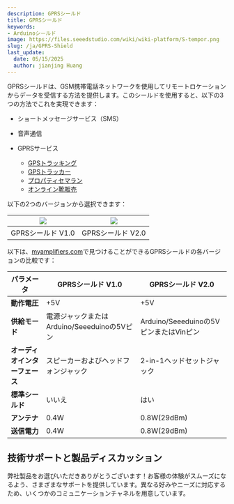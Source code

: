```yaml
---
description: GPRSシールド
title: GPRSシールド
keywords:
- Arduinoシールド
image: https://files.seeedstudio.com/wiki/wiki-platform/S-tempor.png
slug: /ja/GPRS-Shield
last_update:
  date: 05/15/2025
  author: jianjing Huang
---
```



<!-- ---
name: GPRSシールド
category: 廃止
bzurl:
oldwikiname: GPRS-Shield
prodimagename:
bzprodimageurl:
surveyurl: https://www.research.net/r/GPRS_Shield
sku:
tags:
--- -->

GPRSシールドは、GSM携帯電話ネットワークを使用してリモートロケーションからデータを受信する方法を提供します。このシールドを使用すると、以下の3つの方法でこれを実現できます：

- ショートメッセージサービス（SMS）

- 音声通信

- GPRSサービス
  - [GPSトラッキング](http://vamostech.com/gps-tracking)
  - [GPSトラッカー](http://vamostech.com/gps-tracking)
  - [プロパティセマラン](http://www.raywhitesemarang.com)
  - [オンライン靴販売](http://mariposa-store.com/)

以下の2つのバージョンから選択できます：

|![](https://files.seeedstudio.com/wiki/GPRS-Shield/img/GPRS_shield_v1.4.jpg)|![](https://files.seeedstudio.com/wiki/GPRS-Shield/img/GPRSshield_01.jpg)|
|---|---|
|GPRSシールド V1.0|GPRSシールド V2.0|

以下は、[myamplifiers.com](http://www.myamplifiers.com/)で見つけることができるGPRSシールドの各バージョンの比較です：

|  パラメータ|GPRSシールド V1.0|GPRSシールド V2.0|
|---|---|---|
|  **動作電圧** | +5V|+5V  |
|  **供給モード**|電源ジャックまたはArduino/Seeeduinoの5Vピン|Arduino/Seeeduinoの5VピンまたはVinピン |
| **オーディオインターフェース**|スピーカーおよびヘッドフォンジャック|2-in-1ヘッドセットジャック  |
| **標準シールド**|いいえ|はい  |
|  **アンテナ**|0.4W|0.8W(29dBm)  |
|**送信電力**|0.4W|0.8W(29dBm)|

## 技術サポートと製品ディスカッション

弊社製品をお選びいただきありがとうございます！お客様の体験がスムーズになるよう、さまざまなサポートを提供しています。異なる好みやニーズに対応するため、いくつかのコミュニケーションチャネルを用意しています。

<div class="button_tech_support_container">
<a href="https://forum.seeedstudio.com/" class="button_forum"></a> 
<a href="https://www.seeedstudio.com/contacts" class="button_email"></a>
</div>

<div class="button_tech_support_container">
<a href="https://discord.gg/eWkprNDMU7" class="button_discord"></a> 
<a href="https://github.com/Seeed-Studio/wiki-documents/discussions/69" class="button_discussion"></a>
</div>